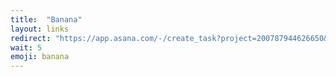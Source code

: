 ```yaml
---
title:  "Banana"
layout: links
redirect: "https://app.asana.com/-/create_task?project=200787944626650&name=banana&description=Added%20from%20shortlink"
wait: 5
emoji: banana
---
```



